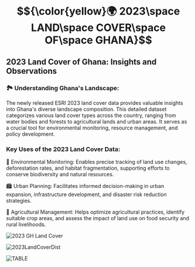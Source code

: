 # $${\color{yellow}🌍 2023\space LAND\space COVER\space OF\space GHANA}$$  



## 2023 Land Cover of Ghana: Insights and Observations


### 🏞️ Understanding Ghana's Landscape:
The newly released ESRI 2023 land cover data provides valuable insights into Ghana's diverse landscape composition. This detailed dataset categorizes various land cover types across the country, ranging from water bodies and forests to agricultural lands and urban areas. It serves as a crucial tool for environmental monitoring, resource management, and policy development.


### Key Uses of the 2023 Land Cover Data:
🌳 Environmental Monitoring: Enables precise tracking of land use changes, deforestation rates, and habitat fragmentation, supporting efforts to conserve biodiversity and natural resources.

🏙️ Urban Planning: Facilitates informed decision-making in urban expansion, infrastructure development, and disaster risk reduction strategies.

🌾 Agricultural Management: Helps optimize agricultural practices, identify suitable crop areas, and assess the impact of land use on food security and rural livelihoods.



![2023 GH Land Cover](https://github.com/Jkboafo22/2023-Land-Cover-of-Ghana/assets/65027196/33fc45ff-d0c7-4192-860f-cf56efac509f)




![2023LandCoverDist](https://github.com/Jkboafo22/Farm_Locations/assets/65027196/adf88a52-60bf-443b-a711-d7637df4ca4e)



![TABLE](https://github.com/Jkboafo22/Farm_Locations/assets/65027196/2bff3da4-ac51-4113-89c2-9a7cd6e97ac5)


